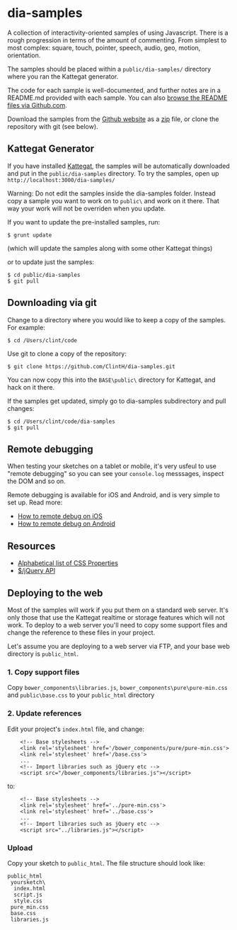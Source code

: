 dia-samples
===========

A collection of interactivity-oriented samples of using Javascript. There is a rough progression in terms of the amount of commenting. From simplest to most complex: square, touch, pointer, speech, audio, geo, motion, orientation.

The samples should be placed within a `public/dia-samples/` directory where you ran the Kattegat generator.

The code for each sample is well-documented, and further notes are in a README.md provided with each sample. You can also [browse the README files via Github.com](https://github.com/ClintH/dia-samples).

Download the samples from the [Github website](https://github.com/ClintH/dia-samples/) as a [zip](https://github.com/ClintH/dia-samples/archive/master.zip) file, or clone the repository with git (see below).

## Kattegat Generator

If you have installed [Kattegat](https://github.com/ClintH/kattegat/), the samples will be automatically downloaded and put in the `public/dia-samples` directory. To try the samples, open up `http://localhost:3000/dia-samples/`

Warning: Do not edit the samples inside the dia-samples folder. Instead copy a sample you want to work on to `public\` and work on it there. That way your work will not be overriden when you update.

If you want to update the pre-installed samples, run:

````
$ grunt update
`````

(which will update the samples along with some other Kattegat things)

or to update just the samples:

````
$ cd public/dia-samples
$ git pull
````

## Downloading via git
Change to a directory where you would like to keep a copy of the samples. For example:

````
$ cd /Users/clint/code
````

Use git to clone a copy of the repository:

````
$ git clone https://github.com/ClintH/dia-samples.git
````

You can now copy this into the `BASE\public\` directory for Kattegat, and hack on it there.

If the samples get updated, simply go to dia-samples subdirectory and pull changes:

````
$ cd /Users/clint/code/dia-samples
$ git pull
````

## Remote debugging

When testing your sketches on a tablet or mobile, it's very usfeul to use "remote debugging" so you can see your `console.log` messsages, inspect the DOM and so on.

Remote debugging is available for iOS and Android, and is very simple to set up. Read more:

* [How to remote debug on iOS](http://moduscreate.com/enable-remote-web-inspector-in-ios-6/)
* [How to remote debug on Android](https://developers.google.com/chrome-developer-tools/docs/remote-debugging)

## Resources

* [Alphabetical list of CSS Properties](http://ref.openweb.io/CSS/)
* [$/jQuery API](http://api.jquery.com)

## Deploying to the web

Most of the samples will work if you put them on a standard web server. It's only those that use the Kattegat realtime or storage features which will not work. To deploy to a web server you'll need to copy some support files and change the reference to these files in your project.

Let's assume you are deploying to a web server via FTP, and your base web directory is `public_html`.

### 1. Copy support files

Copy `bower_components\libraries.js`, `bower_components\pure\pure-min.css` and `public\base.css` to your `public_html` directory

### 2. Update references

Edit your project's `index.html` file, and change:

````
	<!-- Base stylesheets -->
	<link rel='stylesheet' href='/bower_components/pure/pure-min.css'>
	<link rel='stylesheet' href='/base.css'>
	...
	<!-- Import libraries such as jQuery etc -->
	<script src="/bower_components/libraries.js"></script>
````

to:

````
	<!-- Base stylesheets -->
	<link rel='stylesheet' href='../pure-min.css'>
	<link rel='stylesheet' href='../base.css'>
	...
	<!-- Import libraries such as jQuery etc -->
	<script src="../libraries.js"></script>
````

### Upload

Copy your sketch to `public_html`. The file structure should look like:

````
public_html
 yoursketch\
  index.html
  script.js
  style.css
 pure_min.css
 base.css
 libraries.js
````

